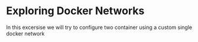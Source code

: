 # Exploring Docker Networks

In this excersise we will try to configure two container using a custom single docker network